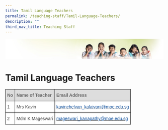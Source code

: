 ```yaml
---
title: Tamil Language Teachers
permalink: /teaching-staff/Tamil-Language-Teachers/
description: ""
third_nav_title: Teaching Staff
---
```


![](/images/Banner.jpg)

Tamil Language Teachers
=======================

<style type="text/css">
.tg  {border-collapse:collapse;border-spacing:0;}
.tg td{border-color:black;border-style:solid;border-width:1px;font-family:Arial, sans-serif;font-size:14px;
  overflow:hidden;padding:10px 5px;word-break:normal;}
.tg th{border-color:black;border-style:solid;border-width:1px;font-family:Arial, sans-serif;font-size:14px;
  font-weight:normal;overflow:hidden;padding:10px 5px;word-break:normal;}
.tg .tg-e14l{background-color:#DDD;color:#666;font-weight:bold;text-align:left;vertical-align:top}
.tg .tg-sdzj{background-color:#FFF;color:#454545;text-align:left;vertical-align:middle}
.tg .tg-d8aa{background-color:#FFF;color:#10509C;text-align:left;vertical-align:top}
</style>
<table class="tg">
<thead>
  <tr>
    <th class="tg-e14l">No</th>
    <th class="tg-e14l">Name of Teacher</th>
    <th class="tg-e14l">Email Address</th>
  </tr>
</thead>
<tbody>
  <tr>
    <td class="tg-sdzj">1</td>
    <td class="tg-sdzj">Mrs Kavin</td>
    <td class="tg-d8aa"><a href="mailto:kavinchelvan_kalaivani@moe.edu.sg"><span style="text-decoration:none;color:#10509C">kavinchelvan_kalaivani@moe.edu.sg</span></a></td>
  </tr>
  <tr>
    <td class="tg-sdzj">2</td>
    <td class="tg-sdzj">Mdm K Mageswari</td>
    <td class="tg-sdzj"> <a href="mailto:mageswari_kanapathy@moe.edu.sg"><span style="text-decoration:none;color:#10509C">mageswari_kanapathy@moe.edu.sg</span></a></td>
  </tr>
</tbody>
</table>